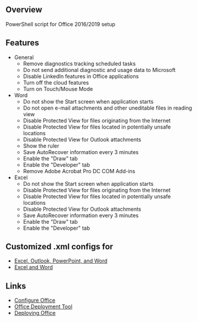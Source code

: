 ## Overview
PowerShell script for Office 2016/2019 setup

## Features
- General
  - Remove diagnostics tracking scheduled tasks
  - Do not send additional diagnostic and usage data to Microsoft
  - Disable LinkedIn features in Office applications
  - Turn off the cloud features
  - Turn on Touch/Mouse Mode
- Word
  - Do not show the Start screen when application starts
  - Do not open e-mail attachments and other uneditable files in reading view
  - Disable Protected View for files originating from the Internet
  - Disable Protected View for files located in potentially unsafe locations
  - Disable Protected View for Outlook attachments
  - Show the ruler
  - Save AutoRecover information every 3 minutes
  - Enable the "Draw" tab
  - Enable the "Developer" tab
  - Remove Adobe Acrobat Pro DC COM Add-ins
- Excel
  - Do not show the Start screen when application starts
  - Disable Protected View for files originating from the Internet
  - Disable Protected View for files located in potentially unsafe locations
  - Disable Protected View for Outlook attachments
  - Save AutoRecover information every 3 minutes
  - Enable the "Draw" tab
  - Enable the "Developer" tab

## Customized .xml configs for
- [Excel, Outlook, PowerPoint, and Word](https://github.com/farag2/Office/blob/master/EOPW.xml)
- [Excel and Word](https://github.com/farag2/Office/blob/master/EW.xml)

## Links
- [Configure Office](https://config.office.com/deploymentsettings)
- [Office Deployment Tool](https://www.microsoft.com/en-us/download/details.aspx?id=49117)
- [Deploying Office](https://docs.microsoft.com/en-us/deployoffice/reference-articles-for-deploying-office-365-proplus)
